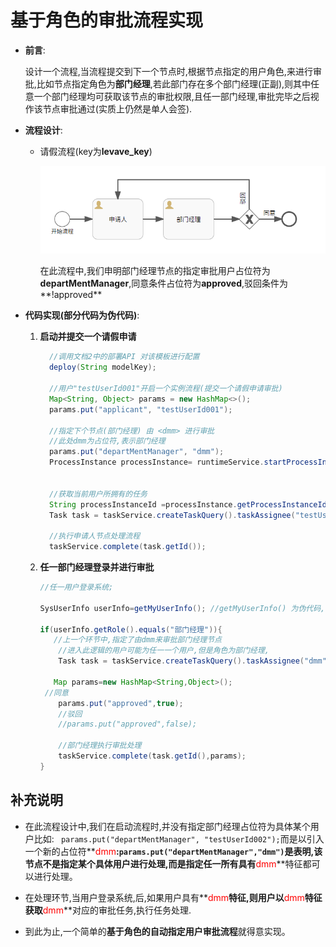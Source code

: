 # 基于角色的审批流程实现



+ **前言**:

  设计一个流程,当流程提交到下一个节点时,根据节点指定的用户角色,来进行审批,比如节点指定角色为**部门经理**,若此部门存在多个部门经理(正副),则其中任意一个部门经理均可获取该节点的审批权限,且任一部门经理,审批完毕之后视作该节点审批通过(实质上仍然是单人会签).

+ **流程设计**:

  + 请假流程(key为**levave_key**)

    <img src="./image/image-20210319103805832.png">

    在此流程中,我们申明部门经理节点的指定审批用户占位符为**departMentManager**,同意条件占位符为**approved**,驳回条件为**!approved**

+ **代码实现(部分代码为伪代码)**:

  1. **启动并提交一个请假申请**

     ```java
       //调用文档2中的部署API 对该模板进行配置
       deploy(String modelKey);
       
       //用户"testUserId001"开启一个实例流程(提交一个请假申请审批)
       Map<String, Object> params = new HashMap<>();
       params.put("applicant", "testUserId001");
       
       //指定下个节点(部门经理) 由 <dmm> 进行审批
       //此处dmm为占位符,表示部门经理
       params.put("departMentManager", "dmm");
       ProcessInstance processInstance= runtimeService.startProcessInstanceByKey("levave_key", params);
       
       
       //获取当前用户所拥有的任务
       String processInstanceId =processInstance.getProcessInstanceId();
       Task task = taskService.createTaskQuery().taskAssignee("testUserId001").processInstanceId(processInstanceId).singleResult();
       
       //执行申请人节点处理流程
       taskService.complete(task.getId());
     ```

  2. **任一部门经理登录并进行审批**

     ```java
     //任一用户登录系统;
     
     SysUserInfo userInfo=getMyUserInfo(); //getMyUserInfo() 为伪代码,指获取当前登录用户信息
     
     if(userInfo.getRole().equals("部门经理")){
     	//上一个环节中,指定了由dmm来审批部门经理节点
         //进入此逻辑的用户可能为任一一个用户,但是角色为部门经理,
         Task task = taskService.createTaskQuery().taskAssignee("dmm").processInstanceId(processInstanceId).singleResult();
      
     	Map params=new HashMap<String,Object>();
      //同意
         params.put("approved",true);
         //驳回
         //params.put("approved",false);
         
         //部门经理执行审批处理
         taskService.complete(task.getId(),params);
     }
     ```
  
  

## 补充说明

+ 在此流程设计中,我们在启动流程时,并没有指定部门经理占位符为具体某个用户比如: `` params.put("departMentManager", "testUserId002");``而是以引入一个新的占位符**<font color=red>dmm</font>**:``params.put("departMentManager","dmm")``是表明,该节点不是指定某个具体用户进行处理,而是指定任一所有具有**<font color=red>dmm</font>**特征都可以进行处理。

+ 在处理环节,当用户登录系统,后,如果用户具有**<font color=red>dmm</font>**特征,则用户以**<font color=red>dmm</font>**特征获取**<font color=red>dmm</font>**对应的审批任务,执行任务处理.

+ 到此为止,一个简单的**基于角色的自动指定用户审批流程**就得意实现。

  

   


